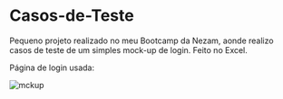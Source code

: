 # Casos-de-Teste
Pequeno projeto realizado no meu Bootcamp da Nezam, aonde realizo casos de teste de um simples mock-up de login. Feito no Excel.

Página de login usada:

![mckup](https://user-images.githubusercontent.com/117400292/210652568-e6439ac0-8476-40cb-9756-268348cf2b6d.png)
